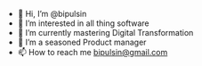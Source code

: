 - 👋 Hi, I’m @bipulsin
- 👀 I’m interested in all thing software
- 🌱 I’m currently mastering Digital Transformation
- 💞️ I’m a seasoned Product manager
- 📫 How to reach me bipulsin@gmail.com 

<!---
bipulsin/bipulsin is a ✨ special ✨ repository because its `README.md` (this file) appears on your GitHub profile.
You can click the Preview link to take a look at your changes.
--->
